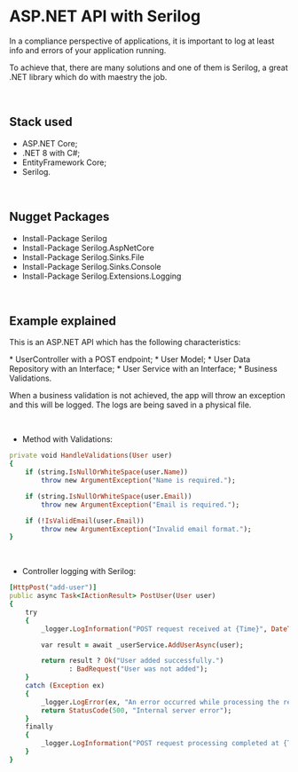 # ASP.NET API with Serilog
<p>
  In a compliance perspective of applications, it is important to log at least info and
  errors of your application running.
</p>
<p>
  To achieve that, there are many solutions and one of them is Serilog, a great .NET library which do with maestry the job.
</p>

<br>

## Stack used
* ASP.NET Core;
* .NET 8 with C#;
* EntityFramework Core;
* Serilog.

<br>

## Nugget Packages
* Install-Package Serilog
* Install-Package Serilog.AspNetCore
* Install-Package Serilog.Sinks.File
* Install-Package Serilog.Sinks.Console
* Install-Package Serilog.Extensions.Logging
  
<br>

## Example explained
<p>
  This is an ASP.NET API which has the following characteristics:
</p>
* UserController with a POST endpoint;
* User Model;
* User Data Repository with an Interface;
* User Service with an Interface;
* Business Validations.

<p>
  When a business validation is not achieved, the app will throw an exception and this will be logged.
  The logs are being saved in a physical file.
</p>

<br>

* Method with Validations:
```ruby
private void HandleValidations(User user)
{
    if (string.IsNullOrWhiteSpace(user.Name))
        throw new ArgumentException("Name is required.");

    if (string.IsNullOrWhiteSpace(user.Email))
        throw new ArgumentException("Email is required.");

    if (!IsValidEmail(user.Email))
        throw new ArgumentException("Invalid email format.");
}
```

<br>

* Controller logging with Serilog:
```ruby
[HttpPost("add-user")]
public async Task<IActionResult> PostUser(User user)
{
    try
    {
        _logger.LogInformation("POST request received at {Time}", DateTime.UtcNow);

        var result = await _userService.AddUserAsync(user);

        return result ? Ok("User added successfully.")
               : BadRequest("User was not added");
    }
    catch (Exception ex)
    {
        _logger.LogError(ex, "An error occurred while processing the request.");
        return StatusCode(500, "Internal server error");
    }
    finally
    {
        _logger.LogInformation("POST request processing completed at {Time}", DateTime.UtcNow);
    }
}
```
